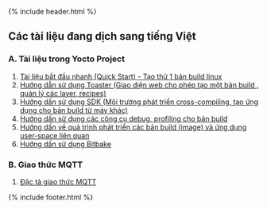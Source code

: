 {% include header.html %}

## Các tài liệu đang dịch sang tiếng Việt

### A. Tài liệu trong Yocto Project
1. [Tài liệu bắt đầu nhanh (Quick Start) - Tạo thử 1 bản build linux](./yocto_doc/bitbake-user-manual)
2. [Hướng dẫn sử dụng Toaster (Giao diện web cho phép tạo một bản build , quản lý các layer, recipes)](./yocto_doc/toaster-manual)
3. [Hướng dấn sử dụng SDK (Môi trường phát triển cross-compiling, tạo ứng dụng cho bản build từ máy khác)](./yocto_doc/sdk-manual)
4. [Hướng dấn sử dụng các công cụ debug, profiling cho bản build](./yocto_doc/profile-manual)
5. [Hướng dấn về quá trình phát triển các bản build (image) và ứng dụng user-space liên quan](./yocto_doc/dev-manual)
6. [Hướng dấn sử dụng Bitbake](./yocto_doc/bitbake-user-manual)

### B. Giao thức MQTT
1. [Đặc tả giao thức MQTT](./MQTT_V3r1_Protocol_Specification_vi.htm)

{% include footer.html %}
